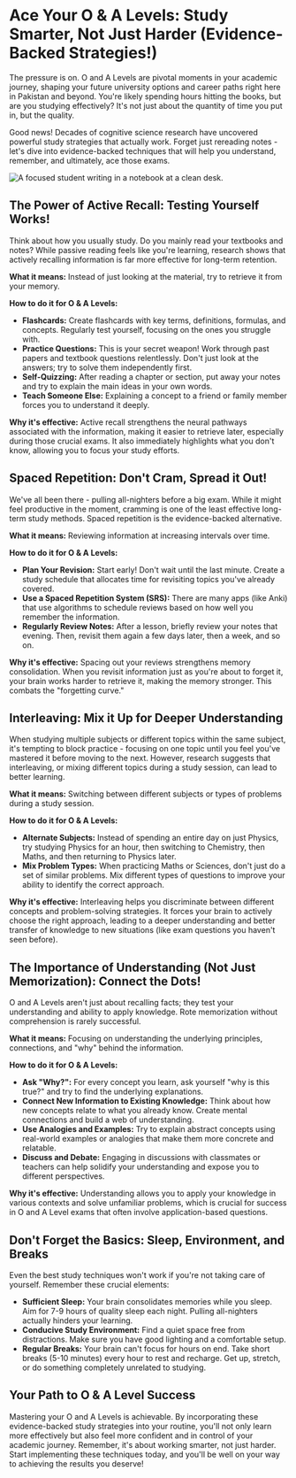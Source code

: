 # Ace Your O & A Levels: Study Smarter, Not Just Harder (Evidence-Backed Strategies!)

The pressure is on. O and A Levels are pivotal moments in your academic journey, shaping your future university options and career paths right here in Pakistan and beyond. You're likely spending hours hitting the books, but are you studying effectively? It's not just about the quantity of time you put in, but the quality.

Good news! Decades of cognitive science research have uncovered powerful study strategies that actually work. Forget just rereading notes - let's dive into evidence-backed techniques that will help you understand, remember, and ultimately, ace those exams.

![A focused student writing in a notebook at a clean desk.](https://images.unsplash.com/photo-1456513080510-7bf3a84b82f8?q=80&w=2070&auto=format&fit=crop)

## The Power of Active Recall: Testing Yourself Works!

Think about how you usually study. Do you mainly read your textbooks and notes? While passive reading feels like you're learning, research shows that actively recalling information is far more effective for long-term retention.

**What it means:** Instead of just looking at the material, try to retrieve it from your memory.

**How to do it for O & A Levels:**
* **Flashcards:** Create flashcards with key terms, definitions, formulas, and concepts. Regularly test yourself, focusing on the ones you struggle with.
* **Practice Questions:** This is your secret weapon! Work through past papers and textbook questions relentlessly. Don't just look at the answers; try to solve them independently first.
* **Self-Quizzing:** After reading a chapter or section, put away your notes and try to explain the main ideas in your own words.
* **Teach Someone Else:** Explaining a concept to a friend or family member forces you to understand it deeply.

**Why it's effective:** Active recall strengthens the neural pathways associated with the information, making it easier to retrieve later, especially during those crucial exams. It also immediately highlights what you don't know, allowing you to focus your study efforts.

## Spaced Repetition: Don't Cram, Spread it Out!

We've all been there - pulling all-nighters before a big exam. While it might feel productive in the moment, cramming is one of the least effective long-term study methods. Spaced repetition is the evidence-backed alternative.

**What it means:** Reviewing information at increasing intervals over time.

**How to do it for O & A Levels:**
* **Plan Your Revision:** Start early! Don't wait until the last minute. Create a study schedule that allocates time for revisiting topics you've already covered.
* **Use a Spaced Repetition System (SRS):** There are many apps (like Anki) that use algorithms to schedule reviews based on how well you remember the information.
* **Regularly Review Notes:** After a lesson, briefly review your notes that evening. Then, revisit them again a few days later, then a week, and so on.

**Why it's effective:** Spacing out your reviews strengthens memory consolidation. When you revisit information just as you're about to forget it, your brain works harder to retrieve it, making the memory stronger. This combats the "forgetting curve."

## Interleaving: Mix it Up for Deeper Understanding

When studying multiple subjects or different topics within the same subject, it's tempting to block practice - focusing on one topic until you feel you've mastered it before moving to the next. However, research suggests that interleaving, or mixing different topics during a study session, can lead to better learning.

**What it means:** Switching between different subjects or types of problems during a study session.

**How to do it for O & A Levels:**
* **Alternate Subjects:** Instead of spending an entire day on just Physics, try studying Physics for an hour, then switching to Chemistry, then Maths, and then returning to Physics later.
* **Mix Problem Types:** When practicing Maths or Sciences, don't just do a set of similar problems. Mix different types of questions to improve your ability to identify the correct approach.

**Why it's effective:** Interleaving helps you discriminate between different concepts and problem-solving strategies. It forces your brain to actively choose the right approach, leading to a deeper understanding and better transfer of knowledge to new situations (like exam questions you haven't seen before).

## The Importance of Understanding (Not Just Memorization): Connect the Dots!

O and A Levels aren't just about recalling facts; they test your understanding and ability to apply knowledge. Rote memorization without comprehension is rarely successful.

**What it means:** Focusing on understanding the underlying principles, connections, and "why" behind the information.

**How to do it for O & A Levels:**
* **Ask "Why?":** For every concept you learn, ask yourself "why is this true?" and try to find the underlying explanations.
* **Connect New Information to Existing Knowledge:** Think about how new concepts relate to what you already know. Create mental connections and build a web of understanding.
* **Use Analogies and Examples:** Try to explain abstract concepts using real-world examples or analogies that make them more concrete and relatable.
* **Discuss and Debate:** Engaging in discussions with classmates or teachers can help solidify your understanding and expose you to different perspectives.

**Why it's effective:** Understanding allows you to apply your knowledge in various contexts and solve unfamiliar problems, which is crucial for success in O and A Level exams that often involve application-based questions.

## Don't Forget the Basics: Sleep, Environment, and Breaks

Even the best study techniques won't work if you're not taking care of yourself. Remember these crucial elements:
* **Sufficient Sleep:** Your brain consolidates memories while you sleep. Aim for 7-9 hours of quality sleep each night. Pulling all-nighters actually hinders your learning.
* **Conducive Study Environment:** Find a quiet space free from distractions. Make sure you have good lighting and a comfortable setup.
* **Regular Breaks:** Your brain can't focus for hours on end. Take short breaks (5-10 minutes) every hour to rest and recharge. Get up, stretch, or do something completely unrelated to studying.

## Your Path to O & A Level Success

Mastering your O and A Levels is achievable. By incorporating these evidence-backed study strategies into your routine, you'll not only learn more effectively but also feel more confident and in control of your academic journey. Remember, it's about working smarter, not just harder. Start implementing these techniques today, and you'll be well on your way to achieving the results you deserve!
